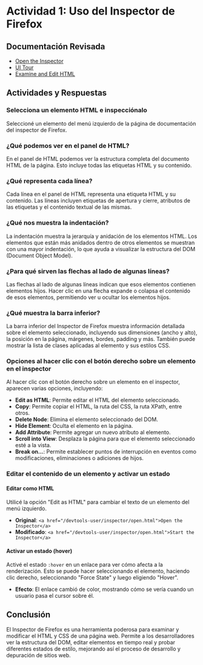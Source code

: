 # Actividad 1: Uso del Inspector de Firefox

## Documentación Revisada

- [Open the Inspector](https://firefox-source-docs.mozilla.org/devtools-user/inspector/open.html)
- [UI Tour](https://firefox-source-docs.mozilla.org/devtools-user/inspector/ui_tour.html)
- [Examine and Edit HTML](https://firefox-source-docs.mozilla.org/devtools-user/inspector/examine_and_edit_html.html)

## Actividades y Respuestas

### Selecciona un elemento HTML e inspecciónalo

Seleccioné un elemento del menú izquierdo de la página de documentación del inspector de Firefox.

### ¿Qué podemos ver en el panel de HTML?

En el panel de HTML podemos ver la estructura completa del documento HTML de la página. Esto incluye todas las etiquetas HTML y su contenido.

### ¿Qué representa cada línea?

Cada línea en el panel de HTML representa una etiqueta HTML y su contenido. Las líneas incluyen etiquetas de apertura y cierre, atributos de las etiquetas y el contenido textual de las mismas.

### ¿Qué nos muestra la indentación?

La indentación muestra la jerarquía y anidación de los elementos HTML. Los elementos que están más anidados dentro de otros elementos se muestran con una mayor indentación, lo que ayuda a visualizar la estructura del DOM (Document Object Model).

### ¿Para qué sirven las flechas al lado de algunas líneas?

Las flechas al lado de algunas líneas indican que esos elementos contienen elementos hijos. Hacer clic en una flecha expande o colapsa el contenido de esos elementos, permitiendo ver u ocultar los elementos hijos.

### ¿Qué muestra la barra inferior?

La barra inferior del Inspector de Firefox muestra información detallada sobre el elemento seleccionado, incluyendo sus dimensiones (ancho y alto), la posición en la página, márgenes, bordes, padding y más. También puede mostrar la lista de clases aplicadas al elemento y sus estilos CSS.

### Opciones al hacer clic con el botón derecho sobre un elemento en el inspector

Al hacer clic con el botón derecho sobre un elemento en el inspector, aparecen varias opciones, incluyendo:

- **Edit as HTML**: Permite editar el HTML del elemento seleccionado.
- **Copy**: Permite copiar el HTML, la ruta del CSS, la ruta XPath, entre otros.
- **Delete Node**: Elimina el elemento seleccionado del DOM.
- **Hide Element**: Oculta el elemento en la página.
- **Add Attribute**: Permite agregar un nuevo atributo al elemento.
- **Scroll into View**: Desplaza la página para que el elemento seleccionado esté a la vista.
- **Break on...**: Permite establecer puntos de interrupción en eventos como modificaciones, eliminaciones o adiciones de hijos.

### Editar el contenido de un elemento y activar un estado

#### Editar como HTML

Utilicé la opción "Edit as HTML" para cambiar el texto de un elemento del menú izquierdo.

- **Original**: `<a href="/devtools-user/inspector/open.html">Open the Inspector</a>`
- **Modificado**: `<a href="/devtools-user/inspector/open.html">Start the Inspector</a>`

#### Activar un estado (hover)

Activé el estado `:hover` en un enlace para ver cómo afecta a la renderización. Esto se puede hacer seleccionando el elemento, haciendo clic derecho, seleccionando "Force State" y luego eligiendo "Hover".

- **Efecto**: El enlace cambió de color, mostrando cómo se vería cuando un usuario pasa el cursor sobre él.

## Conclusión

El Inspector de Firefox es una herramienta poderosa para examinar y modificar el HTML y CSS de una página web. Permite a los desarrolladores ver la estructura del DOM, editar elementos en tiempo real y probar diferentes estados de estilo, mejorando así el proceso de desarrollo y depuración de sitios web.
